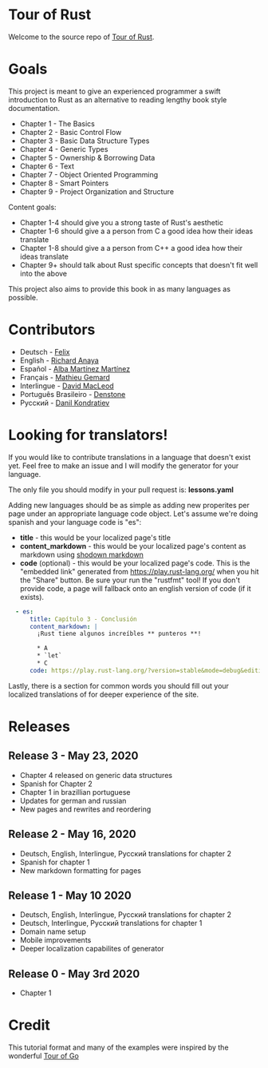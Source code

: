 # Tour of Rust

Welcome to the source repo of [Tour of Rust](https://tourofrust.com/).

# Goals

This project is meant to give an experienced programmer a swift introduction to Rust as an alternative to reading lengthy book style documentation.

* Chapter 1 - The Basics
* Chapter 2 - Basic Control Flow
* Chapter 3 - Basic Data Structure Types
* Chapter 4 - Generic Types
* Chapter 5 - Ownership & Borrowing Data
* Chapter 6 - Text
* Chapter 7 - Object Oriented Programming
* Chapter 8 - Smart Pointers
* Chapter 9 - Project Organization and Structure

Content goals:
* Chapter 1-4 should give you a strong taste of Rust's aesthetic
* Chapter 1-6 should give a a person from C a good idea how their ideas translate
* Chapter 1-8 should give a a person from C++ a good idea how their ideas translate
* Chapter 9+ should talk about Rust specific concepts that doesn't fit well into the above

This project also aims to provide this book in as many languages as possible.

# Contributors

* Deutsch - [Felix](https://github.com/jassler)
* English - [Richard Anaya](https://github.com/richardanaya)
* Español - [Alba Martínez Martínez](https://github.com/albatraduce)
* Français - [Mathieu Gemard](https://github.com/mgemard)
* Interlingue - [David MacLeod](https://github.com/Dhghomon/)
* Português Brasileiro - [Denstone](https://github.com/denstone)
* Русский - [Danil Kondratiev](https://github.com/knightpp)

# Looking for translators!

If you would like to contribute translations in a language that doesn't exist yet.  Feel free to make an issue and I will modify the generator for your language.

The only file you should modify in your pull request is: **lessons.yaml**

Adding new languages should be as simple as adding new properites per page under an appropriate language code object. Let's assume we're doing spanish and your language code is "es":

* **title** - this would be your localized page's title
* **content_markdown** - this would be your localized page's content as markdown using [shodown markdown](https://github.com/showdownjs/showdown/wiki/Showdown's-Markdown-syntax)
* **code** (optional) - this would be your localized page's code. This is the "embedded link" generated from https://play.rust-lang.org/ when you hit the "Share" button. Be sure your run the "rustfmt" tool! If you don't provide code, a page will fallback onto an english version of code (if it exists).

```yaml
  - es:
      title: Capítulo 3 - Conclusión
      content_markdown: |
        ¡Rust tiene algunos increíbles ** punteros **!

        * A
        * `let`
        * C
      code: https://play.rust-lang.org/?version=stable&mode=debug&edition=2018&code=fn%20main()%20%7B%7D%0A

```


Lastly, there is a section for common words you should fill out your localized translations of for deeper experience of the site.

# Releases

## Release 3 - May 23, 2020
* Chapter 4 released on generic data structures
* Spanish for Chapter 2
* Chapter 1 in brazillian portuguese
* Updates for german and russian
* New pages and rewrites and reordering

## Release 2 - May 16, 2020
* Deutsch, English, Interlingue, Русский translations for chapter 2
* Spanish for chapter 1
* New markdown formatting for pages

## Release 1 - May 10 2020
* Deutsch, English, Interlingue, Русский translations for chapter 2
* Deutsch, Interlingue, Русский translations for chapter 1
* Domain name setup
* Mobile improvements
* Deeper localization capabilites of generator

## Release 0 - May 3rd 2020
* Chapter 1

# Credit

This tutorial format and many of the examples were inspired by the wonderful [Tour of Go](https://tour.golang.org/)
